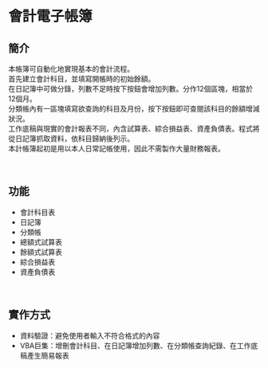# 會計電子帳簿
## 簡介
本帳簿可自動化地實現基本的會計流程。<br>
首先建立會計科目，並填寫開帳時的初始餘額。<br>
在日記簿中可做分錄，列數不足時按下按鈕會增加列數。分作12個區塊，相當於12個月。<br>
分類帳內有一區塊填寫欲查詢的科目及月份，按下按鈕即可查閱該科目的餘額增減狀況。<br>
工作底稿與現實的會計報表不同，內含試算表、綜合損益表、資產負債表。程式將從日記簿抓取資料，依科目歸納後列示。<br>
本計帳簿起初是用以本人日常記帳使用，因此不需製作大量財務報表。

<br>

## 功能
* 會計科目表
* 日記簿
* 分類帳
* 總額式試算表
* 餘額式試算表
* 綜合損益表
* 資產負債表

<br>

## 實作方式
* 資料驗證：避免使用者輸入不符合格式的內容
* VBA巨集：增刪會計科目、在日記簿增加列數、在分類帳查詢紀錄、在工作底稿產生簡易報表
